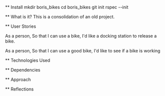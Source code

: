 ** Install
mkdir boris_bikes
cd boris_bikes
git init
rspec --init

** What is it?
This is a consolidation of an old project.

** User Stories

As a person,
So that I can use a bike,
I'd like a docking station to release a bike.

As a person,
So that I can use a good bike,
I'd like to see if a bike is working


** Technologies Used



** Dependencies


** Approach


** Reflections
